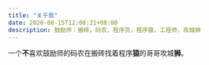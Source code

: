 ```yaml
---
title: "关于我"
date: 2020-08-15T12:08:21+08:00
description: 鼓励师：搬砖，码农，程序员，程序猿，工程师，攻城狮
---
```


一个**不**喜欢鼓励师的码农在搬砖找着程序**猿**的哥哥攻城**狮**。
